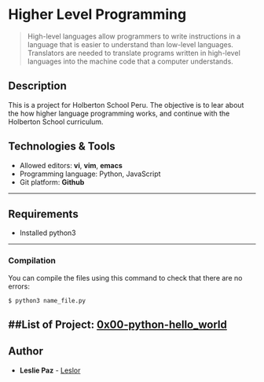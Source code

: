 # Higher Level Programming
> High-level languages allow programmers to write instructions in a language that is easier to understand than low-level languages. Translators are needed to translate programs written in high-level languages into the machine code that a computer understands.

## Description

This is a project for Holberton School Peru. The objective is to lear about the how higher language programming works, and continue with the Holberton School curriculum.

## Technologies & Tools
+ Allowed editors: **vi**, **vim**, **emacs**
+ Programming language: Python, JavaScript
+ Git platform: **Github**
---

## Requirements
* Installed python3

---


### Compilation
You can compile the files using this command to check that there are no errors:
```
$ python3 name_file.py
```
##List of Project:
[0x00-python-hello_world]()
---

## Author
* **Leslie Paz** - [Leslor](https://github.com/Leslor)

